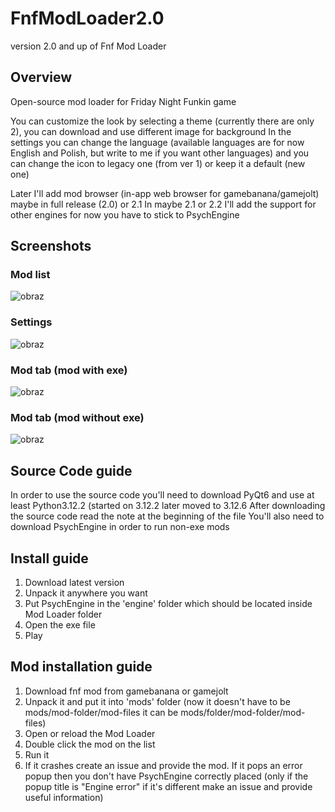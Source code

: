 # FnfModLoader2.0
version 2.0 and up of Fnf Mod Loader
## Overview
Open-source mod loader for Friday Night Funkin game

You can customize the look by selecting a theme (currently there are only 2), you can download and use different image for background
In the settings you can change the language (available languages are for now English and Polish, but write to me if you want other languages) and you can change the icon to legacy one (from ver 1) or keep it a default (new one)

Later I'll add mod browser (in-app web browser for gamebanana/gamejolt) maybe in full release (2.0) or 2.1
In maybe 2.1 or 2.2 I'll add the support for other engines for now you have to stick to PsychEngine

## Screenshots
### Mod list
![obraz](https://github.com/user-attachments/assets/68f56734-9f89-4d6f-8c58-c977cb885ca2)
### Settings
![obraz](https://github.com/user-attachments/assets/692e222d-59ab-4bdc-a4cd-175789e93d47)
### Mod tab (mod with exe)
![obraz](https://github.com/user-attachments/assets/475b4980-4f70-4dfc-88b5-31bd6da30789)
### Mod tab (mod without exe)
![obraz](https://github.com/user-attachments/assets/1d811e08-5fd4-41f3-b900-5cd0a20191dd)

## Source Code guide
In order to use the source code you'll need to download PyQt6 and use at least Python3.12.2 (started on 3.12.2 later moved to 3.12.6
After downloading the source code read the note at the beginning of the file
You'll also need to download PsychEngine in order to run non-exe mods

## Install guide
1. Download latest version
2. Unpack it anywhere you want
3. Put PsychEngine in the 'engine' folder which should be located inside Mod Loader folder
4. Open the exe file
5. Play


## Mod installation guide
1. Download fnf mod from gamebanana or gamejolt
2. Unpack it and put it into 'mods' folder (now it doesn't have to be mods/mod-folder/mod-files it can be mods/folder/mod-folder/mod-files)
3. Open or reload the Mod Loader
4. Double click the mod on the list
5. Run it
6. If it crashes create an issue and provide the mod. If it pops an error popup then you don't have PsychEngine correctly placed (only if the popup title is "Engine error" if it's different make an issue and provide useful information)
